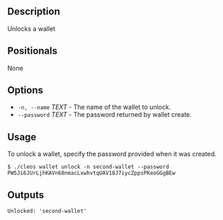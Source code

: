 ## Description
Unlocks a wallet

## Positionals
None
## Options
- `-n, --name` _TEXT_ - The name of the wallet to unlock.
- `--password` _TEXT_ - The password returned by wallet create.
## Usage

To unlock a wallet, specify the password provided when it was created.

```shell
$ ./cleos wallet unlock -n second-wallet --password PW5Ji6JUrLjhKAVn68nmacLxwhvtqUAV18J7iycZppsPKeoGGgBEw
```


## Outputs

```shell
Unlocked: 'second-wallet'
```

